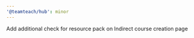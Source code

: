 ```yaml
---
'@teamteach/hub': minor
---
```


Add additional check for resource pack on Indirect course creation page
